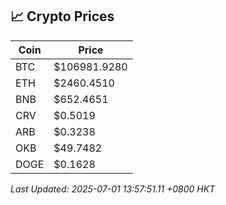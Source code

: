 ## 📈 Crypto Prices

| Coin | Price |
| ---- | ----- |
| BTC | $106981.9280 |
| ETH | $2460.4510 |
| BNB | $652.4651 |
| CRV | $0.5019 |
| ARB | $0.3238 |
| OKB | $49.7482 |
| DOGE | $0.1628 |

_Last Updated: 2025-07-01 13:57:51.11 +0800 HKT_